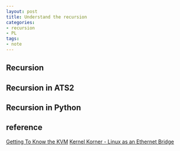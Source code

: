 ```yaml
---
layout: post
title: Understand the recursion
categories:
- recursion
- PL
tags:
- note
---
```


## Recursion

## Recursion in ATS2

## Recursion in Python



## reference 
[Getting To Know the KVM](http://prefetch.net/blog/index.php/2009/06/19/getting-to-know-the-linux-kernel-virtualization-machine-kvm-presentation-slides/)
[Kernel Korner - Linux as an Ethernet Bridge](http://www.linuxjournal.com/article/8172)
